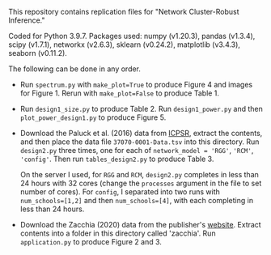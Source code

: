 This repository contains replication files for "Network Cluster-Robust Inference."

Coded for Python 3.9.7. Packages used: numpy (v1.20.3), pandas (v1.3.4), scipy (v1.7.1), networkx (v2.6.3), sklearn (v0.24.2), matplotlib (v3.4.3), seaborn (v0.11.2).

The following can be done in any order.

* Run `spectrum.py` with `make_plot=True` to produce Figure 4 and images for Figure 1. Rerun with `make_plot=False` to produce Table 1.

* Run `design1_size.py` to produce Table 2. Run `design1_power.py` and then `plot_power_design1.py` to produce Figure 5.

* Download the Paluck et al. (2016) data from [ICPSR](https://www.icpsr.umich.edu/web/civicleads/studies/37070), extract the contents, and then place the data file `37070-0001-Data.tsv` into this directory. Run `design2.py` three times, one for each of `network_model = 'RGG'`, `'RCM'`, `'config'`. Then run `tables_design2.py` to produce Table 3.

    On the server I used, for `RGG` and `RCM`, `design2.py` completes in less than 24 hours with 32 cores (change the `processes` argument in the file to set number of cores). For `config`, I separated into two runs with `num_schools=[1,2]` and then `num_schools=[4]`, with each completing in less than 24 hours.

* Download the Zacchia (2020) data from the publisher's [website](https://academic.oup.com/restud/article-abstract/87/4/1989/5505452?redirectedFrom=fulltext). Extract contents into a folder in this directory called 'zacchia'. Run `application.py` to produce Figure 2 and 3.
